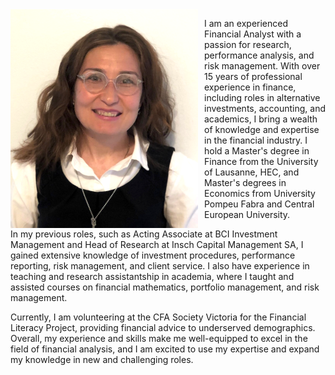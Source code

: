 <img src="img/P_lowres2.png" width=300px; style="float: left;margin-right: 10px"/>

I am an experienced Financial Analyst with a passion for research, performance analysis, and risk management. With over 15 years of professional experience in finance, including roles in alternative investments, accounting, and academics, I bring a wealth of knowledge and expertise in the financial industry. I hold a Master's degree in Finance from the University of Lausanne, HEC, and Master's degrees in Economics from University Pompeu Fabra and Central European University.

<!-- *You may download [my CV](webdocs/CV.pdf)*. -->

In my previous roles, such as Acting Associate at BCI Investment Management and Head of Research at Insch Capital Management SA, I gained extensive knowledge of investment procedures, performance reporting, risk management, and client service. I also have experience in teaching and research assistantship in academia, where I taught and assisted courses on financial mathematics, portfolio management, and risk management.

Currently, I am volunteering at the CFA Society Victoria for the Financial Literacy Project, providing financial advice to underserved demographics. Overall, my experience and skills make me well-equipped to excel in the field of financial analysis, and I am excited to use my expertise and expand my knowledge in new and challenging roles.


<!--As an experienced Financial Analyst with a passion for research, performance analysis, and risk management, I bring a wealth of knowledge and expertise to the table. 


I have over fifteen years of professional experience in various roles within the financial industry. This includes nine years in the alternative investment sector, four years in accounting, and two years in academics. I hold a Master of Advanced Studies in Finance (Financial Assets Management and Engineering) from the University of Lausanne, HEC, and Master’s degrees in Economics from University Pompeu Fabra, Barcelona, and Central European University, Budapest.

> You may download [my CV](webdocs/CV.pdf).


As an Acting Associate, Performance & Analytics with BCI Investment Management, I gained extensive knowledge of the company's investments and procedures, deepened my understanding of performance reporting and reconciliation, and became proficient in SCD, as well as familiar with PBI and PowerQuery. As an Acting Analyst - Public Markets Risk Management, I was part of the team effort of creating a dashboard for fixed income risk reporting and working on ad-hoc projects related to market risk exposures and the impact of interest rates on FI products. 

As Head of Research with Insch Capital Management SA in Switzerland I coordinated market research, performance, and risk reporting, prepared client presentations and marketing materials, back-tested investment ideas, built trading strategies, performed NAV reconciliation, client service, and operations. Our research was often published in financial journals and magazines. [Here is a non-comprehensive list of our publications.](research0.md)  

During my time as a Senior Financial Analyst with DL Investment Partners, I was responsible for manager selection, due diligence, qualitative and quantitative analysis, NAV reconciliation, and internal and client reporting. 

My experience also includes teaching and research assistantship in academia. I had the great opportunities to teach two Masters’ courses at Toulouse ESEC Business School on Portfolio Management and Risk Management, assist in teaching Financial Mathematics and Asset Pricing at Univerity of Nechatel, and to serve as a mentor/grader for the CFA Institute GIRC competition.
(Syllaby [here](webdocs/PM Syllabus.pdf) and [here](webdocs/RM Syllabus.pdf)).

Currently, I am volunteering at the CFA Society Victoria for the Financial Literacy Project, an initiative aimed at providing financial advice to underserved demographics.

Overall, my experience has equipped me with the knowledge and skills necessary to thrive in the field of financial analysis, and I am excited to continue applying my expertise in new and challenging roles.

<!--At BCI Corporation, where I work until the end of April 2023, I started as Acting Analyst - Public Markets Risk Management and later moved to the role of Acting Associate, Performance & Analytics. These roles allowed me to gain a deep understanding of BCI's investments and procedures, and I became proficient in SCD, as well as familiar with PBI and PowerQuery.

My previous work experience includes ten years in the alternative investment sector, four years in accounting, and two years in academics. 

I hold a Master of Advanced Studies in Finance (Financial Assets Management and Engineering) from the University of Lausanne, HEC, and Master’s degrees in Economics from University Pompeu Fabra, Barcelona, and Central European University, Budapest. 

> You may download [my CV](webdocs/CV.pdf).


Previously, I was a Senior Financial Analyst with DL Investment Partners, an investment advisor for public pension funds, in Switzerland. In that position, I performed manager selection, due diligence, qualitative and quantitative analysis, NAV reconciliation, and tailored client reporting. 

I have additional experience as Teaching/Research Assistant, and Mentor/Grader for the CFA Institute GIRC competition. In 2010 I was invited to teach two Masters' courses at Toulouse ESEC Business School - Portfolio Management and Risk Management.
(Syllaby [here](webdocs/PM Syllabus.pdf) and [here](webdocs/RM Syllabus.pdf)).

Since March 2021, I volunteer at the CFA Society Victoria for the Financial Literacy Project, an initiative aimed to help certain demographics that are underserved by professional financial advice.
-->
